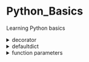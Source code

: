 # Python_Basics
Learning Python basics

<details>
<summary>decorator</summary>
  
> deco.py 
>   
> ```python
> def deco(func_name):
>     print(11)
>     def _deco(*args, **kwargs):
>         print(33)
>         result = func_name(*args, **kwargs)
>         return result
>     print(22)
>     return _deco
> 
> @deco
> def test(x,y):
>     print(44)
>     return x+y
> 
> test(10,20)
> test(30,40)
> ```
> 위의 deco.py를 실행시킬경우, 결과는 아래와 같이 나옴. 
>   
> ```
> 11
> 22
> 33
> 44
> 33
> 44
> ```
>
> ```
> deco함수는 데코레이터 함수로, 인자로 함수이름을 받음.
>
> def test(x,y) 에서, test를 정의할때 데코함수 deco가 먼저 실행됨.
> 이때 deco는 11을 출력하고, 내부함수 _deco를 정의하고 22를 출력함.
> 이후 내부함수 _deco를 리턴하면서 test(10,20)를 실행함, 이때 33을 출력.
> 그후 test에서 44를 출력. 이후 test(30,40)을 실행.
> decorator함수인 deco는 test를 정의할때 한번 실행되므로, 11 22는 한번 출력이되고,
> test는 _deco를 먼저 실행하므로 33후 test에서 44를 출력하는것임. 
>
> 상기할점은, 데코레이터함수(deco)는 내부함수(_deco)를 정의하기 위해 단 한번 @deco에서 실행이되고, 
> 그 이후 deco된 함수(test)가 실행될때는 내부함수만 실행되는것임.
> ```

</details>

<details>
<summary>defaultdict</summary>

> ``` 
> defaultdict는 매우 간단함.
> 기존의 dict는 key가 존재하는지 체크해주어야 하는데, defaultdict는 key가 없더라도 value값을 설정해줌.
> 
> 예를 들어, list의 요소가 key, 요소들의 출현횟수를 value로 갖는 dict를 선언할때, defaultdict로 선언 할 수 있음.
> 이 때 defaultdict 의 value값을 명시해줄수있는데, int로 선언해줌.
> ```
> 
> defaultdict.py
> ```python
> from collections import defaultdict
> 
> numbers=[1,4,5,1,3,10,8,4,1,1]
> numbers_defaultdict=defaultdict(int)
> 
> for i in numbers:
>     numbers_defaultdict[i]+=1
> 
> print(numbers_defaultdict)
> ```
> 
> 위 코드의 출력결과는 
> 
> ```python
> defaultdict(<class 'int'>, {1: 4, 4: 2, 5: 1, 3: 1, 10: 1, 8: 1})
> ```

</details>

<details>

<summary>function parameters</summary>

>
> function_parameters.py
> ```python
> 
> '''
> From a function's perspective:
> 
> A parameter is the variable listed inside the parentheses in the function definition.
> 
> An argument is the value that is sent to the function when it is called.
> '''
> 
> #function with two parameters
> def foo1(name1, name2):
>     print(name1, name2)
> 
> #function with three parameters
> def foo2(name1, name2, name3):
>     print(name1, name2, name3)
> 
> #function with one parameter, and one default parameter
> #non-default arguments cannot appear after default arguments
> def foo3(name1, name2='Dragonite'):
>     print(name1, name2)
> 
> #function with non-keyword arguments
> #args will be tuple
> def foo4(*args):
>     print(args)
> 
> #function with keyword arguments
> #kwargs will be dict
> def foo5(**kwargs):
>     print(kwargs)
> 
> 
> #call with positional arguments
> foo1('Jigglypuff','Dragonite')
> 
> #call with keyword arguments
> foo2(name2='Ditto', name3='Jigglypuff', name1='Lapras')
> 
> #call with mixing positional arguments & keyword arguments
> #positional arguments cannot appear after keyword arguments
> foo2('Ditto', name3='Lapras', name2='Mew')
> 
> #call with only one argument
> foo3('Jigglypuff')
> 
> #call with arbitrary number of arguments
> foo4('Mew', 'Ditto', 'Lapras', ('Plusle','Minun'))
> 
> #call with arbitrary number of arguments, each argument's types are key=value
> foo5(name1='Mew', name2='Ditto', name3='Lapras', name4='Snorlax')
> ```
> 
> ```
> 함수를 호출할때, positional arguments, keyword arguments 구분을 잘 해야함.
> positional argument 는 keyword argument 다음에 나올 수 없음.
> *args, **kwargs 의 리턴값은 각각 튜플, 딕셔너리임.
> ```
>
> 출력결과
> 
> ```
> 
> Jigglypuff Dragonite
> Lapras Ditto Jigglypuff
> Ditto Mew Lapras
> Jigglypuff Dragonite
> ('Mew', 'Ditto', 'Lapras', ('Plusle', 'Minun'))
> {'name1': 'Mew', 'name2': 'Ditto', 'name3': 'Lapras', 'name4': 'Snorlax'}
> 
> ```






</details>
